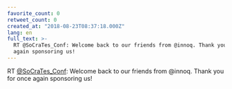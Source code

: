 ```yaml
---
favorite_count: 0
retweet_count: 0
created_at: "2018-08-23T08:37:18.000Z"
lang: en
full_text: >-
  RT @SoCraTes_Conf: Welcome back to our friends from @innoq. Thank you for once
  again sponsoring us!
---
```


RT [@SoCraTes_Conf](https://twitter.com/SoCraTes_Conf): Welcome back to our
friends from @innoq. Thank you for once again sponsoring us!

